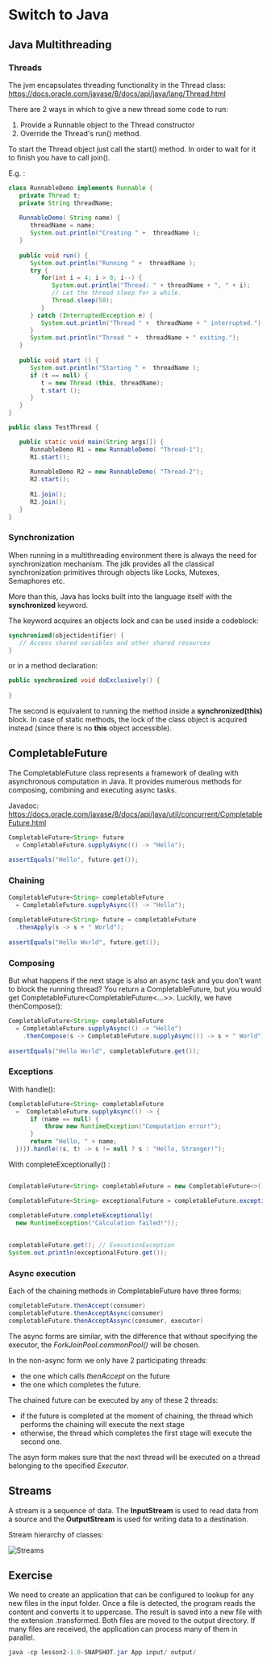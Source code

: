 # Switch to Java

## Java Multithreading

### Threads

The jvm encapsulates threading functionality in the Thread class:
https://docs.oracle.com/javase/8/docs/api/java/lang/Thread.html

There are 2 ways in which to give a new thread some code to run:

1. Provide a Runnable object to the Thread constructor
2. Override the Thread's run() method.

To start the Thread object just call the start() method. In order to wait for it to finish you have to call join().

E.g. :

```java
class RunnableDemo implements Runnable {
   private Thread t;
   private String threadName;
   
   RunnableDemo( String name) {
      threadName = name;
      System.out.println("Creating " +  threadName );
   }
   
   public void run() {
      System.out.println("Running " +  threadName );
      try {
         for(int i = 4; i > 0; i--) {
            System.out.println("Thread: " + threadName + ", " + i);
            // Let the thread sleep for a while.
            Thread.sleep(50);
         }
      } catch (InterruptedException e) {
         System.out.println("Thread " +  threadName + " interrupted.");
      }
      System.out.println("Thread " +  threadName + " exiting.");
   }
   
   public void start () {
      System.out.println("Starting " +  threadName );
      if (t == null) {
         t = new Thread (this, threadName);
         t.start ();
      }
   }
}

public class TestThread {

   public static void main(String args[]) {
      RunnableDemo R1 = new RunnableDemo( "Thread-1");
      R1.start();
      
      RunnableDemo R2 = new RunnableDemo( "Thread-2");
      R2.start();
      
      R1.join();
      R2.join();
   }   
}
```

### Synchronization

When running in a multithreading environment there is always the need for synchronization mechanism. The jdk provides
all the classical synchronization primitives through objects like Locks, Mutexes, Semaphores etc.

More than this, Java has locks built into the language itself with the **synchronized** keyword.

The keyword acquires an objects lock and can be used inside a codeblock:
```java
synchronized(objectidentifier) {
   // Access shared variables and other shared resources
}
```

or in a method declaration:
```java
public synchronized void doExclusively() {
    
}
```

The second is equivalent to running the method inside a **synchronized(this)** block. In case of static methods, the
lock of the class object is acquired instead (since there is no **this** object accessible).

## CompletableFuture

The CompletableFuture class represents a framework of dealing with asynchronous computation in Java.
It provides numerous methods for composing, combining and executing async tasks.

Javadoc: https://docs.oracle.com/javase/8/docs/api/java/util/concurrent/CompletableFuture.html

```java
CompletableFuture<String> future
  = CompletableFuture.supplyAsync(() -> "Hello");
 
assertEquals("Hello", future.get());
```

### Chaining

```java
CompletableFuture<String> completableFuture
  = CompletableFuture.supplyAsync(() -> "Hello");
 
CompletableFuture<String> future = completableFuture
  .thenApply(s -> s + " World");
 
assertEquals("Hello World", future.get());
```

### Composing

But what happens if the next stage is also an async task and you don't want to block the running thread?
You return a CompletableFuture, but you would get CompletableFuture<CompletableFuture<...>>. Luckily, we have 
thenCompose():

```java
CompletableFuture<String> completableFuture 
  = CompletableFuture.supplyAsync(() -> "Hello")
    .thenCompose(s -> CompletableFuture.supplyAsync(() -> s + " World"));
 
assertEquals("Hello World", completableFuture.get());
```

### Exceptions

With handle():

```java
CompletableFuture<String> completableFuture  
  =  CompletableFuture.supplyAsync(() -> {
      if (name == null) {
          throw new RuntimeException("Computation error!");
      }
      return "Hello, " + name;
  })}).handle((s, t) -> s != null ? s : "Hello, Stranger!");
```

With completeExceptionally() :

```java

CompletableFuture<String> completableFuture = new CompletableFuture<>();

CompletableFuture<String> exceptionalFuture = completableFuture.exceptionally(ex -> "oh noes!");

completableFuture.completeExceptionally(
  new RuntimeException("Calculation failed!"));
 
 
completableFuture.get(); // ExecutionException
System.out.println(exceptionalFuture.get());
```

### Async execution 

Each of the chaining methods in CompletableFuture have three forms:

```java
completableFuture.thenAccept(consumer)
completableFuture.thenAcceptAsync(consumer)
completableFuture.thenAcceptAssync(consumer, executor)
```

The async forms are similar, with the difference that without specifying the executor, the *ForkJoinPool.commonPool()* 
will be chosen.

In the non-async form we only have 2 participating threads:
* the one which calls *thenAccept* on the future
* the one which completes the future.

The chained future can be executed by any of these 2 threads:
* if the future is completed at the moment of chaining, the thread which performs the chaining will execute the next 
stage
* otherwise, the thread which completes the first stage will execute the second one.

The asyn form makes sure that the next thread will be executed on a thread belonging to the specified *Executor*.

## Streams

A stream is a sequence of data. The **InputStream** is used to read data from a source and the **OutputStream** is used 
for writing data to a destination.

Stream hierarchy of classes:

![Streams](https://www.tutorialspoint.com/java/images/file_io.jpg)

## Exercise

We need to create an application that can be configured to lookup for any new files in the input folder.
Once a file is detected, the program reads the content and converts it to uppercase.
The result is saved into a new file with the extension .transformed.
Both files are moved to the output directory.
If many files are received, the application can process many of them in parallel.


```java
java -cp lesson2-1.0-SNAPSHOT.jar App input/ output/
```